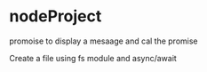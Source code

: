 # nodeProject
promoise to display a mesaage and cal the promise

 Create a file using fs module and async/await

